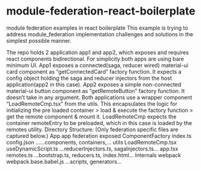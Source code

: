 # module-federation-react-boilerplate
module federation examples in react boilerplate
This example is trying to address module_federation implementation challenges and solutions in the simplest possible manner.

The repo holds 2 application app1 and app2,  which exposes and requires react components bidirectional. For simplicity both apps are using bare minimum UI. App1 exposes a connected(saga, reducer wired) material-ui card component as “getConnectedCard” factory function. It expects a config object holding the saga and reducer injectors from the host application(app2 in this case). App2 exposes a simple non-connected material-ui button component as “getRemoteButton” factory function. It doesn’t take in any argument.
Both applications use a wrapper component “LoadRemoteCmp.tsx” from the utils. This encapsulates the logic for initializing the pre loaded container > load & execute the factory function > get the remote component  & mount it. LoadRemoteCmp expects the container remoteEntry to be preloaded, which in this case is loaded by the remotes utility. 
Directory Structure: (Only federation specific files are captured below.)
App
  app
    federation
      exposed
          ComponentFactory
          index.ts
      config.json
    ……components, containers,…
  utils
    LoadRemoteCmp.tsx
    useDynamicScript.ts
    …reducerInjectors.ts, sagaInjectors.ts…
  app.tsx
  remotes.ts
  …bootstrap.ts, reducers.ts, index.html…
  Internals
    webpack
      webpack.base.babel.js
    ...scripts, generators...
    
    
	
